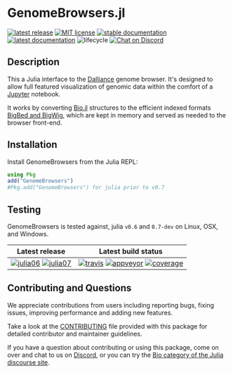 # GenomeBrowsers.jl

[![latest release][release-img]][release-url]
[![MIT license][license-img]][license-url]
[![stable documentation][docs-stable-img]][docs-stable-url]
[![latest documentation][docs-latest-img]][docs-latest-url]
![lifecycle][lifecycle-experimental]
[![Chat on Discord][discord-img]][discord-url]

## Description

This a Julia interface to the [Dalliance](http://www.biodalliance.org/) genome
browser. It's designed to allow full featured visualization of genomic data
within the comfort of a [Jupyter](https://jupyter.org/) notebook.

It works by converting [Bio.jl](https://github.com/BioJulia/Bio.jl) structures
to the efficient indexed formats [BigBed and
BigWig](https://genome.ucsc.edu/FAQ/FAQformat.html#format1.5), which are kept in
memory and served as needed to the browser front-end.

## Installation

Install GenomeBrowsers from the Julia REPL:

```julia
using Pkg
add("GenomeBrowsers")
#Pkg.add("GenomeBrowsers") for julia prior to v0.7
```

## Testing

GenomeBrowsers is tested against, julia `v0.6` and `0.7-dev` on Linux, OSX,
and Windows.

**Latest release** | **Latest build status** |
|:------------------:|:-----------------------:|
| [![julia06][juliapkg06-img]][juliapkg-url] [![julia07][juliapkg07-img]][juliapkg-url] | [![travis][travis-img]][travis-url] [![appveyor][appveyor-img]][appveyor-url] [![coverage][codecov-img]][codecov-url] |

## Contributing and Questions

We appreciate contributions from users including reporting bugs, fixing issues,
improving performance and adding new features.

Take a look at the [CONTRIBUTING](CONTRIBUTING.md) file provided with this
package for detailed contributor and maintainer guidelines.

If you have a question about contributing or using this package, come on over
and chat to us on [Discord][discord-url], or you can try the
[Bio category of the Julia discourse site](https://discourse.julialang.org/c/domain/bio).

[release-img]:            https://img.shields.io/github/release/BioJulia/Dalliance.jl.svg?style=flat-square
[release-url]:            https://github.com/BioJulia/GenomeBrowsers.jl/releases/latest
[license-img]:            https://img.shields.io/badge/license-MIT-green.svg?style=flat-square
[license-url]:            https://github.com/BioJulia/GenomeBrowsers.jl/blob/master/LICENSE
[docs-stable-img]:        https://img.shields.io/badge/docs-stable-blue.svg?style=flat-square
[docs-stable-url]:        https://biojulia.github.io/GenomeBrowsers.jl/stable
[docs-latest-img]:        https://img.shields.io/badge/docs-latest-blue.svg?style=flat-square
[docs-latest-url]:        https://biojulia.github.io/GenomeBrowsers.jl/latest/
[lifecycle-experimental]: https://img.shields.io/badge/lifecycle-experimental-orange.svg?style=flat-square
[lifecycle-maturing]:     https://img.shields.io/badge/lifecycle-maturing-blue.svg?style=flat-square
[lifecycle-stable]:       https://img.shields.io/badge/lifecycle-stable-brightgreen.svg?style=flat-square
[lifecycle-retired]:      https://img.shields.io/badge/lifecycle-retired-orange.svg?style=flat-square
[lifecycle-archived]:     https://img.shields.io/badge/lifecycle-archived-red.svg?style=flat-square
[lifecycle-dormant]:      https://img.shields.io/badge/lifecycle-dormant-blue.svg?style=flat-square
[lifecycle-questioning]:  https://img.shields.io/badge/lifecycle-questioning-blue.svg?style=flat-square
[discord-img]:            https://img.shields.io/badge/discord-chat-blue.svg?style=flat-square&logo=discord&colorB=%237289DA
[discord-url]:            https://discord.gg/z73YNFz
[juliapkg06-img]:         http://pkg.julialang.org/badges/GenomeBrowsers_0.6.svg?style=flat-square
[juliapkg07-img]:         http://pkg.julialang.org/badges/GenomeBrowsers_0.7.svg?style=flat-square
[juliapkg-url]:           http://pkg.julialang.org/?pkg=BioAlignments
[travis-img]:             https://img.shields.io/travis/BioJulia/GenomeBrowsers.jl/master.svg?label=Linux+/+macOS
[travis-url]:             https://travis-ci.org/BioJulia/GenomeBrowsers.jl
[appveyor-img]:           https://ci.appveyor.com/api/projects/status/klkynmkr1tgd30gq/branch/master?svg=true
[appveyor-url]:           https://ci.appveyor.com/project/Ward9250/genomebrowsers-jl/branch/master
[codecov-img]:            http://codecov.io/github/BioJulia/GenomeBrowsers.jl/coverage.svg?branch=master
[codecov-url]:            http://codecov.io/github/BioJulia/GenomeBrowsers.jl?branch=master
